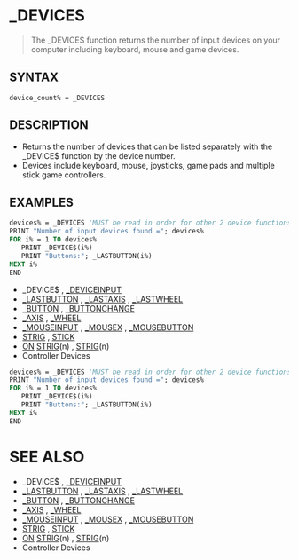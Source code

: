 # _DEVICES
> The _DEVICES function returns the number of input devices on your computer including keyboard, mouse and game devices.

## SYNTAX
`device_count% = _DEVICES`

## DESCRIPTION
* Returns the number of devices that can be listed separately with the _DEVICE$ function by the device number.
* Devices include keyboard, mouse, joysticks, game pads and multiple stick game controllers.


## EXAMPLES

```vb
devices% = _DEVICES 'MUST be read in order for other 2 device functions to work!
PRINT "Number of input devices found ="; devices%
FOR i% = 1 TO devices%
   PRINT _DEVICE$(i%)
   PRINT "Buttons:"; _LASTBUTTON(i%)
NEXT i%
END
```

* _DEVICE$ , [_DEVICEINPUT](_DEVICEINPUT.md)
* [_LASTBUTTON](_LASTBUTTON.md) , [_LASTAXIS](_LASTAXIS.md) , [_LASTWHEEL](_LASTWHEEL.md)
* [_BUTTON](_BUTTON.md) , [_BUTTONCHANGE](_BUTTONCHANGE.md)
* [_AXIS](_AXIS.md) , [_WHEEL](_WHEEL.md)
* [_MOUSEINPUT](_MOUSEINPUT.md) , [_MOUSEX](_MOUSEX.md) , [_MOUSEBUTTON](_MOUSEBUTTON.md)
* [STRIG](STRIG.md) , [STICK](STICK.md)
* [ON](ON.md) [STRIG](STRIG.md)(n) , [STRIG](STRIG.md)(n)
* Controller Devices

```vb
devices% = _DEVICES 'MUST be read in order for other 2 device functions to work!
PRINT "Number of input devices found ="; devices%
FOR i% = 1 TO devices%
   PRINT _DEVICE$(i%)
   PRINT "Buttons:"; _LASTBUTTON(i%)
NEXT i%
END
```



# SEE ALSO
* _DEVICE$ , [_DEVICEINPUT](_DEVICEINPUT.md)
* [_LASTBUTTON](_LASTBUTTON.md) , [_LASTAXIS](_LASTAXIS.md) , [_LASTWHEEL](_LASTWHEEL.md)
* [_BUTTON](_BUTTON.md) , [_BUTTONCHANGE](_BUTTONCHANGE.md)
* [_AXIS](_AXIS.md) , [_WHEEL](_WHEEL.md)
* [_MOUSEINPUT](_MOUSEINPUT.md) , [_MOUSEX](_MOUSEX.md) , [_MOUSEBUTTON](_MOUSEBUTTON.md)
* [STRIG](STRIG.md) , [STICK](STICK.md)
* [ON](ON.md) [STRIG](STRIG.md)(n) , [STRIG](STRIG.md)(n)
* Controller Devices

